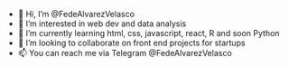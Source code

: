 - 👋 Hi, I’m @FedeAlvarezVelasco
- 👀 I’m interested in web dev and data analysis
- 🌱 I’m currently learning html, css, javascript, react, R and soon Python
- 💞️ I’m looking to collaborate on front end projects for startups
- 📫 You can reach me via Telegram @FedeAlvarezVelasco

<!---
FedeAlvarezVelasco/FedeAlvarezVelasco is a ✨ special ✨ repository because its `README.md` (this file) appears on your GitHub profile.
You can click the Preview link to take a look at your changes.
--->
